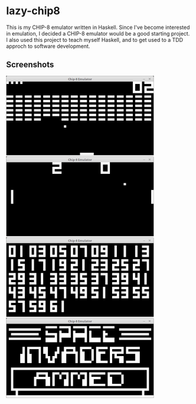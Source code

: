 # lazy-chip8

This is my CHIP-8 emulator written in Haskell. Since I've become interested in emulation, I decided a CHIP-8 emulator would be a good starting project. I also used this project to teach myself Haskell, and to get used to a TDD approch to software development.

## Screenshots

<p float="left">
  <img src="screenshots/BRIX.png" width="400" />
  <img src="screenshots/PONG.png" width="400" />
  <img src="screenshots/GUESS.png" width="400" />  
  <img src="screenshots/INVADERS.png" width="400" />
</p>
